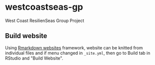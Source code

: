 # westcoastseas-gp
West Coast ResilienSeas Group Project 

## Build website

Using [Rmarkdown websites](http://rmarkdown.rstudio.com/rmarkdown_websites.html) framework, website can be knitted from individual files and if menu changed in `_site.yml`, then go to Build tab in RStudio and "Build Website".
